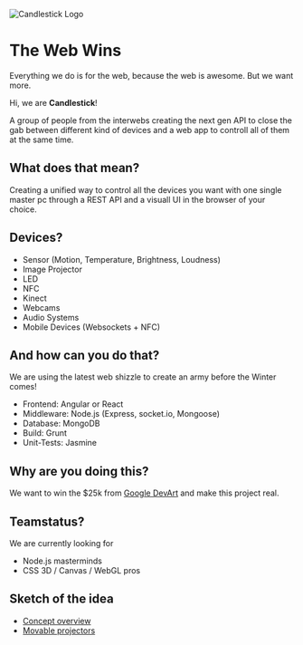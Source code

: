 ![Candlestick Logo](https://i.cloudup.com/dsLueKJvq3-3000x3000.png)

# The Web Wins

Everything we do is for the web, because the web is awesome. But we want more. 

Hi, we are **Candlestick**!

A group of people from the interwebs creating the next gen API to close the gab between different kind of devices and a web app to controll all of them at the same time. 



## What does that mean? 

Creating a unified way to control all the devices you want with one single master pc through a REST API and a visuall UI in the browser of your choice. 



## Devices? 

- Sensor (Motion, Temperature, Brightness, Loudness)
- Image Projector
- LED
- NFC
- Kinect
- Webcams
- Audio Systems
- Mobile Devices (Websockets + NFC)



## And how can you do that?  

We are using the latest web shizzle to create an army before the Winter comes!

- Frontend: Angular or React
- Middleware: Node.js (Express, socket.io, Mongoose)
- Database: MongoDB
- Build: Grunt
- Unit-Tests: Jasmine
 


## Why are you doing this?

We want to win the $25k from [Google DevArt](https://devart.withgoogle.com/#/) and make this project real. 


## Teamstatus? 

We are currently looking for 

- Node.js masterminds
- CSS 3D / Canvas / WebGL pros







## Sketch of the idea

- [Concept overview](https://redpen.io/dhm62r)
- [Movable projectors](https://redpen.io/v3a571)

